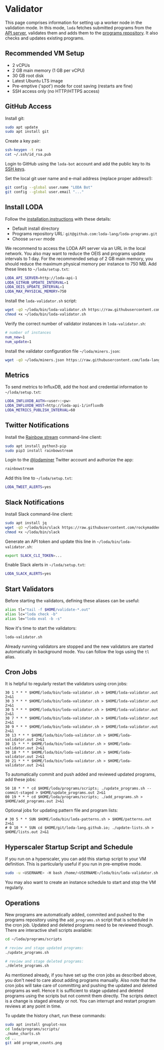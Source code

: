 # Validator

This page comprises information for setting up a worker node in the validation mode. In this mode, `loda` fetches submitted programs from the [API server](https://github.com/loda-lang/loda-api), validates them and adds them to the [programs repository](https://github.com/loda-lang/loda-programs). It also checks and updates existing programs.

## Recommended VM Setup

* 2 vCPUs
* 2 GB main memory (1 GB per vCPU)
* 30 GB root disk
* Latest Ubuntu LTS image
* Pre-emptive ('spot') mode for cost saving (restarts are fine)
* SSH access only (no HTTP/HTTPS access)

## GitHub Access

Install git:

```bash
sudo apt update
sudo apt install git
```

Create a key pair:

```bash
ssh-keygen -t rsa
cat ~/.ssh/id_rsa.pub
```

Login to GitHub using the `loda-bot` account and add the public key to its [SSH keys](https://github.com/settings/keys).

Set the local git user name and e-mail address (replace proper address!):

```bash
git config --global user.name "LODA Bot"
git config --global user.email "..."
```

## Install LODA

Follow the [installation instructions](https://loda-lang.org/install/) with these details:

* Default install directory
* Programs repository URL:
 `git@github.com:loda-lang/loda-programs.git`
* Choose `server` mode

We recommend to access the LODA API server via an URL in the local network. You also may want to reduce the OEIS and programs update intervals to 1 day. For the recommended setup of 2 GB main memory, you should reduce the maximum physical memory per instance to 750 MB. Add these lines to `~/loda/setup.txt`:

```bash
LODA_API_SERVER=http://loda-api-1
LODA_GITHUB_UPDATE_INTERVAL=1
LODA_OEIS_UPDATE_INTERVAL=1
LODA_MAX_PHYSICAL_MEMORY=750
```

Install the `loda-validator.sh` script:

```bash
wget -qO ~/loda/bin/loda-validator.sh https://raw.githubusercontent.com/loda-lang/loda-cpp/master/validator/loda-validator.sh
chmod +x ~/loda/bin/loda-validator.sh
```

Verify the correct number of validator instances in `loda-validator.sh`:

```bash
# number of instances
num_new=1
num_update=1
```

Install the validator configuration file `~/loda/miners.json`:

```bash
wget -qO ~/loda/miners.json https://raw.githubusercontent.com/loda-lang/loda-cpp/master/validator/miners.json
```

## Metrics

To send metrics to InfluxDB, add the host and credential information to `~/loda/setup.txt`:

```bash
LODA_INFLUXDB_AUTH=<user>:<pw>
LODA_INFLUXDB_HOST=http://loda-api-1/influxdb
LODA_METRICS_PUBLISH_INTERVAL=60
```

## Twitter Notifications

Install the [Rainbow stream](https://github.com/orakaro/rainbowstream) command-line client:

```bash
sudo apt install python3-pip
sudo pip3 install rainbowstream
```

Login to the [@lodaminer](https://twitter.com/lodaminer) Twitter account and authorize the app:

```bash
rainbowstream
```

Add this line to `~/loda/setup.txt`:

```bash
LODA_TWEET_ALERTS=yes
```

## Slack Notifications

Install Slack command-line client:

```bash
sudo apt install jq
wget -qO ~/loda/bin/slack https://raw.githubusercontent.com/rockymadden/slack-cli/master/src/slack
chmod +x ~/loda/bin/slack
```

Generate an API token and update this line in `~/loda/bin/loda-validator.sh`:

```bash
export SLACK_CLI_TOKEN=...
```

Enable Slack alerts in `~/loda/setup.txt`:

```bash
LODA_SLACK_ALERTS=yes
```

## Start Validators

Before starting the validators, defining these aliases can be useful:

```bash
alias tl="tail -f $HOME/validate-*.out"
alias lc="loda check -b"
alias le="loda eval -b -s"
```

Now it's time to start the validators:

```bash
loda-validator.sh
```

Already running validators are stopped and the new validators are started automatically in background mode. You can follow the logs using the `tl` alias.

## Cron Jobs

It is helpful to regularly restart the validators using cron jobs:

```crontab
30 1 * * * $HOME/loda/bin/loda-validator.sh > $HOME/loda-validator.out 2>&1
30 3 * * * $HOME/loda/bin/loda-validator.sh > $HOME/loda-validator.out 2>&1
30 5 * * * $HOME/loda/bin/loda-validator.sh > $HOME/loda-validator.out 2>&1
30 7 * * * $HOME/loda/bin/loda-validator.sh > $HOME/loda-validator.out 2>&1
30 9 * * * $HOME/loda/bin/loda-validator.sh > $HOME/loda-validator.out 2>&1
30 13 * * * $HOME/loda/bin/loda-validator.sh > $HOME/loda-validator.out 2>&1
30 15 * * * $HOME/loda/bin/loda-validator.sh > $HOME/loda-validator.out 2>&1
30 18 * * * $HOME/loda/bin/loda-validator.sh > $HOME/loda-validator.out 2>&1
30 21 * * * $HOME/loda/bin/loda-validator.sh > $HOME/loda-validator.out 2>&1
```

To automatically commit and push added and reviewed updated programs, add these jobs:

```crontab
50 18 * * * cd $HOME/loda/programs/scripts; ./update_programs.sh --commit-staged > $HOME/update_programs.out 2>&1
00 19 * * * cd $HOME/loda/programs/scripts; ./add_programs.sh > $HOME/add_programs.out 2>&1
```

Optional jobs for updating pattern file and program lists:

```
# 30 5 * * SUN $HOME/loda/bin/loda-patterns.sh > $HOME/patterns.out 2>&1
# 0 10 * * SUN cd $HOME/git/loda-lang.github.io; ./update-lists.sh > $HOME/lists.out 2>&1
```

## Hyperscaler Startup Script and Schedule

If you run on a hyperscaler, you can add this startup script to your VM definition. This is particularly useful if you run in pre-emptive mode.

```bash
sudo -u <USERNAME> -H bash /home/<USERNAME>/loda/bin/loda-validator.sh
```

You may also want to create an instance schedule to start and stop the VM regularly.

## Operations

New programs are automatically added, commited and pushed to the programs repository using the `add_programs.sh` script that is scheduled in the cron job. Updated and deleted programs need to be reviewed though. There are interactive shell scripts available:

```bash
cd ~/loda/programs/scripts

# review and stage updated programs:
./update_programs.sh

# review and stage deleted programs:
./delete_programs.sh
```

As mentioned already, if you have set up the cron jobs as described above, you don't need to care about adding programs manually. Also note that the cron jobs will take care of committing and pushing the updated and deleted programs as well. Hence it is sufficient to stage updated and deleted programs using the scripts but not commit them directly. The scripts detect is a change is staged already or not. You can interrupt and restart program reviews at any point in time.

To update the history chart, run these commands:

```bash
sudo apt install gnuplot-nox
cd loda/programs/scripts/
./make_charts.sh
cd ..
git add program_counts.png
```
